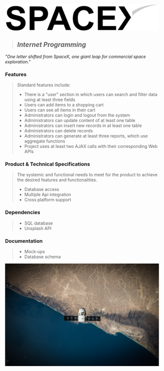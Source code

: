 ![](images/logo.png)

> ## *Internet Programming*

<i>"One letter shifted from SpaceX, one giant leap for commercial space exploration."</i>

### Features
> Standard features include:
> * There is a "user" section in which users can search and filter data using at least three fields
> * Users can add items to a shopping cart
> * Users can see all items in their cart
> * Administrators can login and logout from the system
> * Administrators can update content of at least one table
> * Administrators can insert new records in at least one table
> * Administrators can delete records
> * Administrators can generate at least three reports, which use aggregate functions
> * Project uses at least two AJAX calls with their corresponding Web APIs

### Product & Technical Specifications
> The systemic and functional needs to meet for the product to achieve the desired features and functionalities.
> * Database access
> * Multiple Api integration
> * Cross platform support

### Dependencies
> * SQL database
> * Unsplash API

### Documentation
> * Mock-ups
> * Database schema

![](images/background.jpg)

